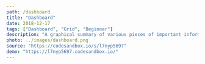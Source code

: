 ```yaml
---
path: /dashboard
title: "Dashboard"
date: 2018-12-17
tags: ["Dashboard", "Grid", "Beginner"]
description: "A graphical summary of various pieces of important information, typically used to give an overview of a business."
photo: ../images/dashboard.png
source: "https://codesandbox.io/s/l7nyp5697"
demo: "https://l7nyp5697.codesandbox.io/"
---
```

